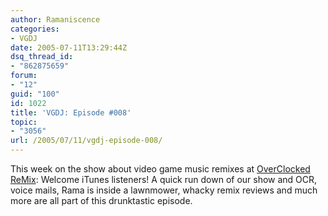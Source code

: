 ```yaml
---
author: Ramaniscence
categories:
- VGDJ
date: 2005-07-11T13:29:44Z
dsq_thread_id:
- "862875659"
forum:
- "12"
guid: "100"
id: 1022
title: 'VGDJ: Episode #008'
topic:
- "3056"
url: /2005/07/11/vgdj-episode-008/
---
```


This week on the show about video game music remixes at [OverClocked ReMix](http://www.ocremix.org/): Welcome iTunes listeners! A quick run down of our show and OCR, voice mails, Rama is inside a lawnmower, whacky remix reviews and much more are all part of this drunktastic episode.